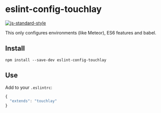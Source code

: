 # eslint-config-touchlay

[![js-standard-style](https://cdn.rawgit.com/feross/standard/master/badge.svg)](https://github.com/feross/standard)

This only configures environments (like Meteor), ES6 features and babel.

## Install

```
npm install --save-dev eslint-config-touchlay
```

## Use

Add to your `.eslintrc`:

```js
{
  "extends": "touchlay"
}
```
